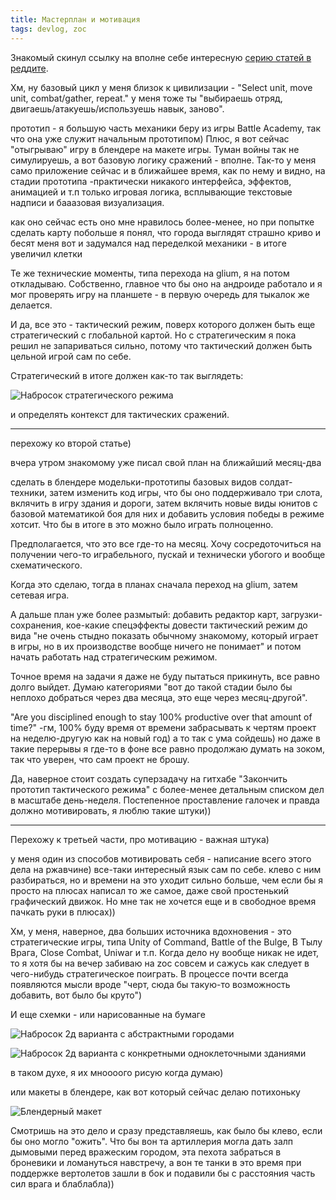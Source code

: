 ```yaml
---
title: Мастерплан и мотивация
tags: devlog, zoc
---
```


Знакомый скинул ссылку на вполне себе интересную
[серию статей в реддите](https://www.reddit.com/r/gamedev/comments/426148).

Хм, ну базовый цикл у меня близок к цивилизации - "Select unit, move
unit, combat/gather, repeat." у меня тоже ты "выбираешь отряд,
двигаешь/атакуешь/используешь навык, заново".

прототип - я большую часть механики беру из игры Battle Academy, так что
она уже служит начальным прототипом) Плюс, я вот сейчас "отыгрываю" игру
в блендере на макете игры. Туман войны так не симулируешь, а вот базовую
логику сражений - вполне. Так-то у меня само приложение сейчас и в
ближайшее время, как по нему и видно, на стадии прототипа -практически
никакого интерфейса, эффектов, анимацией и т.п только игровая логика,
всплывающие текстовые надписи и бааазовая визуализация.

как оно сейчас есть оно мне нравилось более-менее, но при попытке
сделать карту побольше я понял, что города выглядят страшно криво и
бесят меня вот и задумался над переделкой механики - в итоге увеличил
клетки

Те же технические моменты, типа перехода на glium, я на потом
откладываю. Собственно, главное что бы оно на андроиде работало и я мог
проверять игру на планшете - в первую очередь для тыкалок же делается.

И да, все это - тактический режим, поверх которого должен быть еще
стратегический с глобальной картой. Но с стратегическим я пока решил не
запариваться сильно, потому что тактический должен быть цельной игрой
сам по себе.

Стратегический в итоге должен как-то так выглядеть:

![Набросок стратегического режима](https://i.imgur.com/uMQPqhY.jpg)

и определять контекст для тактических сражений.

------------------------------------------------------------------------

перехожу ко второй статье)

вчера утром знакомому уже писал свой план на ближайший месяц-два

сделать в блендере модельки-прототипы базовых видов солдат-техники,
затем изменить код игры, что бы оно поддерживало три слота, вклячить в
игру здания и дороги, затем вклячить новые виды юнитов с базовой
математикой боя для них и добавить условия победы в режиме хотсит. Что
бы в итоге в это можно было играть полноценно.

Предполагается, что это все где-то на месяц. Хочу сосредоточиться на
получении чего-то играбельного, пускай и технически убогого и вообще
схематического.

Когда это сделаю, тогда в планах сначала переход на glium, затем сетевая
игра.

А дальше план уже более размытый: добавить редактор карт,
загрузки-сохранения, кое-какие спецэффекты довести тактический режим до
вида "не очень стыдно показать обычному знакомому, который играет в
игры, но в их производстве вообще ничего не понимает" и потом начать
работать над стратегическим режимом.

Точное время на задачи я даже не буду пытаться прикинуть, все равно
долго выйдет. Думаю категориями "вот до такой стадии было бы неплохо
добраться через два месяца, это еще через месяц-другой".

"Are you disciplined enough to stay 100% productive over that amount of
time?" -гм, 100% буду время от времени забрасывать к чертям проект на
неделю-другую как на новый год) а то так с ума сойдешь) но даже в такие
перерывы я где-то в фоне все равно продолжаю думать на зоком, так что
уверен, что сам проект не брошу.

Да, наверное стоит создать суперзадачу на гитхабе "Закончить прототип
тактического режима" с более-менее детальным списком дел в масштабе
день-неделя. Постепенное проставление галочек и правда должно
мотивировать, я люблю такие штуки))

------------------------------------------------------------------------

Перехожу к третьей части, про мотивацию - важная штука)

у меня один из способов мотивировать себя - написание всего этого дела
на ржавчине) все-таки интересный язык сам по себе. клево с ним
разбираться, но и времени на это уходит сильно больше, чем если бы я
просто на плюсах написал то же самое, даже свой простенький графический
движок. Но мне так не хочется еще и в свободное время пачкать руки в
плюсах))

Хм, у меня, наверное, два больших источника вдохновения - это
стратегические игры, типа Unity of Command, Battle of the Bulge, В Тылу
Врага, Close Combat, Uniwar и т.п. Когда дело ну вообще никак не идет,
то я хотя бы на вечер забиваю на zoc совсем и сажусь как следует в
чего-нибудь стратегическое поиграть. В процессе почти всегда появляются
мысли вроде "черт, сюда бы такую-то возможность добавить, вот было бы
круто")

И еще схемки - или нарисованные на бумаге

![Набросок 2д варианта с абстрактными городами](http://i.imgur.com/EfK9lMD.jpg)

![Набросок 2д варианта с конкретными одноклеточными зданиями](http://i.imgur.com/CLyuRLy.png)

в таком духе, я их мноооого рисую когда думаю)

или макеты в блендере, как вот который сейчас делаю потихоньку

![Блендерный макет](http://i.imgur.com/6V73Ouw.png)

Смотришь на это дело и сразу представляешь, как было бы клево, если бы
оно могло "ожить". Что бы вон та артиллерия могла дать залп дымовыми
перед вражеским городом, эта пехота забраться в броневики и ломануться
навстречу, а вон те танки в это время при поддержке вертолетов зашли в
бок и подавили бы с расстояния часть сил врага и блаблабла))


